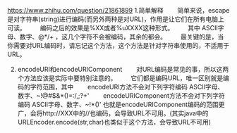 https://www.zhihu.com/question/21861899
1.简单解释
　　简单来说，escape是对字符串(string)进行编码(而另外两种是对URL)，作用是让它们在所有电脑上可读。
　　编码之后的效果是%XX或者%uXXXX这种形式。
　　其中 ASCII字母、数字、@*/+ ，这几个字符不会被编码，其余的都会。
　　最关键的是，当你需要对URL编码时，请忘记这个方法，这个方法是针对字符串使用的，不适用于URL。

2.   encodeURI和encodeURIComponent
　　对URL编码是常见的事，所以这两个方法应该是实际中要特别注意的。
　　它们都是编码URL，唯一区别就是编码的字符范围，其中
　　encodeURI方法不会对下列字符编码 ASCII字母、数字、~!@#$&*()=:/,;?+'
　　encodeURIComponent方法不会对下列字符编码 ASCII字母、数字、~!*()'
也就是encodeURIComponent编码的范围更广，会将http://XXX中的//也编码，会导致URL不可用。(其实java中的URLEncoder.encode(str,char)也类似于这个方法，会导致URL不可用)